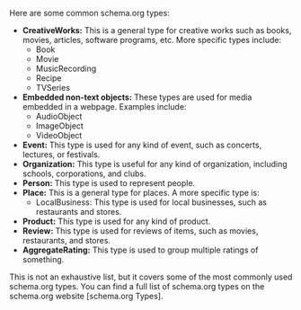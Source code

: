Here are some common schema.org types:

* **CreativeWorks:** This is a general type for creative works such as books, movies,  articles,  software programs, etc. More specific types include:
    * Book
    * Movie
    * MusicRecording
    * Recipe
    * TVSeries
* **Embedded non-text objects:** These types are used for media embedded in a webpage. Examples include:
    * AudioObject
    * ImageObject
    * VideoObject
* **Event:** This type is used for any kind of event, such as concerts, lectures, or festivals.
* **Organization:** This type is useful for any kind of organization, including schools, corporations, and clubs.
* **Person:** This type is used to represent people.
* **Place:** This is a general type for places. A more specific type is:
    * LocalBusiness: This type is used for local businesses, such as restaurants and stores.
* **Product:** This type is used for any kind of product.
* **Review:** This type is used for reviews of items, such as movies, restaurants, and stores.
* **AggregateRating:** This type is used to group multiple ratings of something.

This is not an exhaustive list, but it covers some of the most commonly used schema.org types. You can find a full list of schema.org types on the schema.org website [schema.org Types].